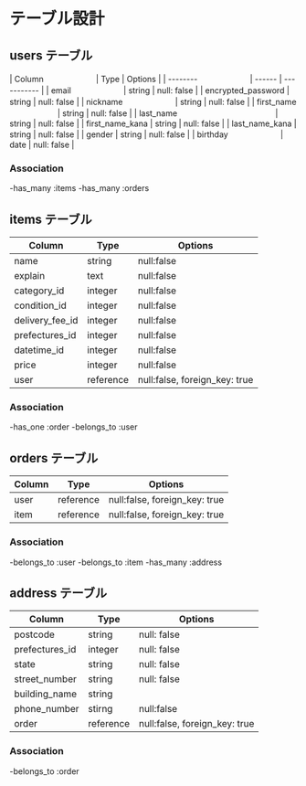 # テーブル設計

## users テーブル

| Column        　　　　　　      | Type     | Options     |
| --------      　　　　　　      | ------   | ----------- |
| email         　　　　　　      | string   | null: false |
| encrypted_password            | string   | null: false |
| nickname      　　　　　　      | string   | null: false |
| first_name          　　　　　　| string   | null: false |
| last_name　　　　　　　　　　　　 | string   | null: false |
| first_name_kana               | string   | null: false |
| last_name_kana                | string   | null: false |
| gender                        | string   | null: false |
| birthday 　　　　　　           | date     | null: false |

### Association
-has_many :items
-has_many :orders

## items テーブル

| Column             | Type       | Options     |
| ------             | ------     | ----------- |
| name               | string     | null:false  |
| explain            | text       | null:false  |
| category_id        | integer    | null:false  |
| condition_id       | integer    | null:false  |
| delivery_fee_id    | integer    | null:false  |
| prefectures_id     | integer    | null:false  |
| datetime_id        | integer    | null:false  |
| price              | integer    | null:false  |
| user               | reference  | null:false, foreign_key: true |

### Association
-has_one :order
-belongs_to :user
  

## orders テーブル

| Column         | Type       | Options                        |
| ------         | ---------- | ------------------------------ |
| user           | reference  | null:false, foreign_key: true  |
| item           | reference  | null:false, foreign_key: true  |

### Association
-belongs_to :user
-belongs_to :item
-has_many :address


## address テーブル

| Column             | Type       | Options                        |
| ------             | ---------- | ------------------------------ |
| postcode           | string     | null: false |
| prefectures_id     | integer    | null: false |
| state              | string     | null: false |
| street_number      | string     | null: false |
| building_name      | string     |             |
| phone_number       | stirng     | null:false  |
| order              | reference  | null:false, foreign_key: true |

### Association
-belongs_to :order
